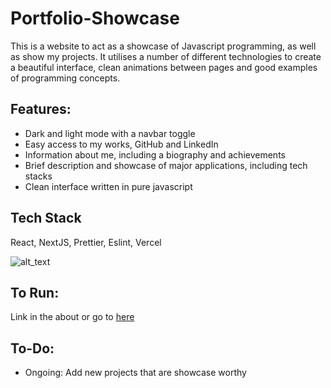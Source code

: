 # Portfolio-Showcase
This is a website to act as a showcase of Javascript programming, as well as show my projects.
It utilises a number of different technologies to create a beautiful interface, 
clean animations between pages and good examples of programming concepts.

## Features:
- Dark and light mode with a navbar toggle
- Easy access to my works, GitHub and LinkedIn
- Information about me, including a biography and achievements
- Brief description and showcase of major applications, including tech stacks
- Clean interface written in pure javascript

## Tech Stack
React, NextJS, Prettier, Eslint, Vercel

![alt_text](https://github.com/Aimireal/Portfolio-Showcase/blob/master/public/images/portfolio.png)

## To Run:
Link in the about or go to [here](https://portfolio-showcase-aimireal.vercel.app)

## To-Do:
- Ongoing: Add new projects that are showcase worthy

